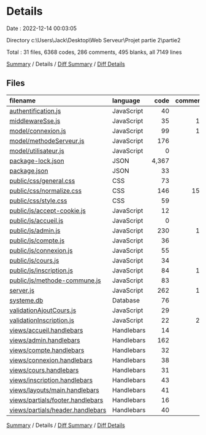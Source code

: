 # Details

Date : 2022-12-14 00:03:05

Directory c:\\Users\\Jack\\Desktop\\Web Serveur\\Projet partie 2\\partie2

Total : 31 files,  6368 codes, 286 comments, 495 blanks, all 7149 lines

[Summary](results.md) / Details / [Diff Summary](diff.md) / [Diff Details](diff-details.md)

## Files
| filename | language | code | comment | blank | total |
| :--- | :--- | ---: | ---: | ---: | ---: |
| [authentification.js](/authentification.js) | JavaScript | 40 | 0 | 12 | 52 |
| [middlewareSse.js](/middlewareSse.js) | JavaScript | 35 | 15 | 9 | 59 |
| [model/connexion.js](/model/connexion.js) | JavaScript | 99 | 11 | 15 | 125 |
| [model/methodeServeur.js](/model/methodeServeur.js) | JavaScript | 176 | 0 | 69 | 245 |
| [model/utilisateur.js](/model/utilisateur.js) | JavaScript | 0 | 4 | 0 | 4 |
| [package-lock.json](/package-lock.json) | JSON | 4,367 | 0 | 1 | 4,368 |
| [package.json](/package.json) | JSON | 33 | 0 | 1 | 34 |
| [public/css/general.css](/public/css/general.css) | CSS | 73 | 0 | 19 | 92 |
| [public/css/normalize.css](/public/css/normalize.css) | CSS | 146 | 159 | 74 | 379 |
| [public/css/style.css](/public/css/style.css) | CSS | 59 | 0 | 13 | 72 |
| [public/js/accept-cookie.js](/public/js/accept-cookie.js) | JavaScript | 12 | 0 | 3 | 15 |
| [public/js/accueil.js](/public/js/accueil.js) | JavaScript | 0 | 0 | 1 | 1 |
| [public/js/admin.js](/public/js/admin.js) | JavaScript | 230 | 11 | 63 | 304 |
| [public/js/compte.js](/public/js/compte.js) | JavaScript | 36 | 0 | 15 | 51 |
| [public/js/connexion.js](/public/js/connexion.js) | JavaScript | 55 | 5 | 10 | 70 |
| [public/js/cours.js](/public/js/cours.js) | JavaScript | 34 | 0 | 13 | 47 |
| [public/js/inscription.js](/public/js/inscription.js) | JavaScript | 84 | 16 | 15 | 115 |
| [public/js/methode-commune.js](/public/js/methode-commune.js) | JavaScript | 83 | 3 | 36 | 122 |
| [server.js](/server.js) | JavaScript | 262 | 19 | 57 | 338 |
| [systeme.db](/systeme.db) | Database | 76 | 0 | 2 | 78 |
| [validationAjoutCours.js](/validationAjoutCours.js) | JavaScript | 29 | 8 | 11 | 48 |
| [validationInscription.js](/validationInscription.js) | JavaScript | 22 | 22 | 10 | 54 |
| [views/accueil.handlebars](/views/accueil.handlebars) | Handlebars | 14 | 0 | 3 | 17 |
| [views/admin.handlebars](/views/admin.handlebars) | Handlebars | 162 | 2 | 14 | 178 |
| [views/compte.handlebars](/views/compte.handlebars) | Handlebars | 32 | 0 | 0 | 32 |
| [views/connexion.handlebars](/views/connexion.handlebars) | Handlebars | 38 | 5 | 6 | 49 |
| [views/cours.handlebars](/views/cours.handlebars) | Handlebars | 31 | 0 | 1 | 32 |
| [views/inscription.handlebars](/views/inscription.handlebars) | Handlebars | 43 | 6 | 7 | 56 |
| [views/layouts/main.handlebars](/views/layouts/main.handlebars) | Handlebars | 41 | 0 | 11 | 52 |
| [views/partials/footer.handlebars](/views/partials/footer.handlebars) | Handlebars | 16 | 0 | 0 | 16 |
| [views/partials/header.handlebars](/views/partials/header.handlebars) | Handlebars | 40 | 0 | 4 | 44 |

[Summary](results.md) / Details / [Diff Summary](diff.md) / [Diff Details](diff-details.md)